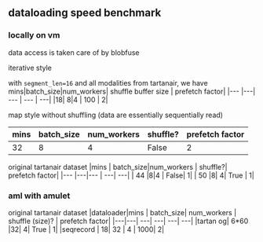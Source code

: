 ## dataloading speed benchmark

### locally on vm 
data access is taken care of by blobfuse

iterative style

with `segment_len=16` and all modalities from tartanair, we have
mins|batch_size|num_workers| shuffle buffer size | prefetch factor|
|--- |---| --- | --- | ---|
|18| 8|4 | 100 | 2|

map style without shuffling (data are essentially sequentially read)

mins|batch_size|num_workers| shuffle? | prefetch factor|
|--- | ---|--- | --- | ---|
|32| 8|4 | False | 2|


original tartanair dataset
|mins | batch_size|num_workers | shuffle?| prefetch factor|
|--- |---|--- | ---| ---|
|  44   |8|4 | False| 1|
|  50   |8| 4| True | 1|

### aml with amulet

original tartanair dataset
|dataloader|mins | batch_size| num_workers | shuffle (size)? | prefetch factor|
|---|---| ---| ---| ---| ---|
|tartan og| 6*60 |32| 4| True | 1|
|seqrecord | 18| 32 | 4 | 1000| 2|